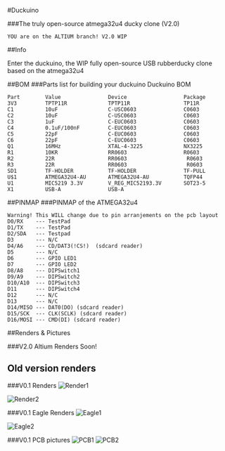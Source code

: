 #Duckuino

###The truly open-source atmega32u4 ducky clone (V2.0)

```YOU are on the ALTIUM branch! V2.0 WIP```

##Info

Enter the duckuino, the WIP fully open-source USB rubberducky clone based on the atmega32u4

##BOM
###Parts list for building your duckuino
Duckuino BOM

```
Part 		Value         		Device            		Package                                                                                                            
3V3  		TPTP11R       		TPTP11R           		TP11R
C1   		10uF          		C-USC0603         		C0603                                                                                                         
C2   		10uF          		C-USC0603         		C0603                                                                                                            
C3   		1uF           		C-EUC0603         		C0603                                                                                                          
C4   		0.1uF/100nF   		C-EUC0603         		C0603
C5   		22pF          		C-EUC0603         		C0603                                                                                                           
C6   		22pF          		C-EUC0603         		C0603                                                                                                            
Q1   		16MHz         		XTAL-4-3225       		NX3225                                                                                                    
R1   		10KR          		RR0603            		R0603
R2   		22R           		RR0603           		 R0603
R3   		22R           		RR0603           		 R0603
SD1  		TF-HOLDER     		TF-HOLDER         		TF-PULL         
U$1  		ATMEGA32U4-AU 		ATMEGA32U4-AU     		TQFP44                                                                                                
U1   		MIC5219 3.3V  		V_REG_MIC52193.3V 		SOT23-5
X1   		USB-A         		USB-A                                                                                                                         
```

##PINMAP
###PINMAP of the ATMEGA32u4
```
Warning! This WILL change due to pin arranjements on the pcb layout
D0/RX    --- TestPad
D1/TX    --- TestPad
D2/SDA   --- Testpad
D3       --- N/C
D4/A6    --- CD/DAT3(!CS!)  (sdcard reader)
D5       --- N/C
D6       --- GPIO LED1
D7       --- GPIO LED2
D8/A8    --- DIPSwitch1
D9/A9    --- DIPSwitch2
D10/A10  --- DIPSwitch3
D11      --- DIPSwitch4
D12      --- N/C
D13      --- N/C
D14/MISO --- DAT0(DO) (sdcard reader)
D15/SCK  --- CLK(SCLK) (sdcard reader)
D16/MOSI --- CMD(DI) (sdcard reader)
```



##Renders & Pictures

###V2.0 Altium Renders
Soon!


## Old version renders

###V0.1 Renders
![Render1](https://raw.githubusercontent.com/afonsus1997/Duckuino/master/renders/top.png)

![Render2](https://raw.githubusercontent.com/afonsus1997/Duckuino/master/renders/bot.png)


###V0.1 Eagle Renders
![Eagle1](https://raw.githubusercontent.com/afonsus1997/Duckuino/master/renders/eagle_sch.png)

![Eagle2](https://raw.githubusercontent.com/afonsus1997/Duckuino/master/renders/eagle_brd.png)

###V0.1 PCB pictures
![PCB1](https://raw.githubusercontent.com/afonsus1997/Duckuino/master/renders/V0.1_TOP.jpg) ![PCB2](https://raw.githubusercontent.com/afonsus1997/Duckuino/master/renders/V0.1_BOTTOM.jpg)